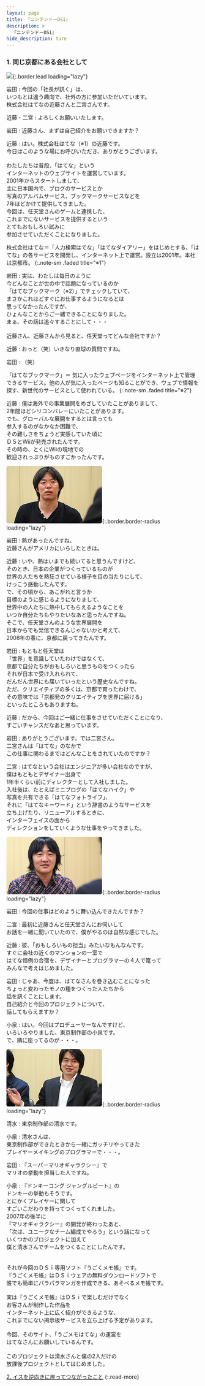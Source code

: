 ```yaml
---
layout: page
title: 『ニンテンドーDSi』
description: >
  『ニンテンドーDSi』
hide_description: ture
---
```


### 1. 同じ京都にある会社として

![](/interviews/jp/nds/dsi/vol5/img/mainvisual1.jpg){:.border.lead loading="lazy"}

岩田
: 今回の「社長が訊く」は、<br>いつもとは違う趣向で、社外の方に参加いただいています。<br>株式会社はてなの近藤さんと二宮さんです。

近藤・二宮
: よろしくお願いいたします。

岩田
: 近藤さん、まずは自己紹介をお願いできますか？

近藤
: はい。株式会社はてな（※1）の近藤です。<br>今日はこのような場にお呼びいただき、ありがとうございます。<br>&nbsp;<br>わたしたちは普段、「はてな」という<br>インターネットのウェブサイトを運営しています。<br>2001年からスタートしまして、<br>主に日本国内で、ブログのサービスとか<br>写真のアルバムサービス、ブックマークサービスなどを<br>7年ほどかけて提供してきました。<br>今回は、任天堂さんのゲームと連携した、<br>これまでにないサービスを提供するという<br>とてもおもしろい試みに<br>参加させていただくことになりました。


 株式会社はてな＝「人力検索はてな」「はてなダイアリー」をはじめとする、「はてな」の各サービスを開発し、インターネット上で運営。設立は2001年。本社は京都市。
{:.note-sm .faded title="※1"}

岩田
: 実は、わたしは毎日のように<br>今どんなことが世の中で話題になっているのか<br>「はてなブックマーク（※2）」でチェックしていて、<br>まさかこれほどすぐにお仕事するようになるとは<br>思ってなかったんですが、<br>ひょんなことからご一緒できることになりました。<br>まぁ、その話は追々することにして・・・<br>&nbsp;<br>近藤さん、近藤さんから見ると、任天堂ってどんな会社ですか？

近藤
: おっと（笑）いきなり直球の質問ですね。

岩田
: （笑）


 「はてなブックマーク」＝ 気に入ったウェブページをインターネット上で管理できるサービス。他の人が気に入ったページも知ることができ、ウェブで情報を探す、新世代のサービスとして使われている。
{:.note-sm .faded title="※2"}

近藤
: 僕は海外での事業展開をめざしていたことがありまして、<br>2年間ほどシリコンバレーにいたことがあります。<br>でも、グローバルな展開をするとは言っても<br>参入するのがなかなか困難で、<br>その難しさをちょうど実感していた頃に<br>ＤＳとWiiが発売されたんです。<br>その時の、とくにWiiの現地での<br>歓迎されっぷりがものすごかったんです。

![](/interviews/jp/nds/dsi/vol5/img/image01.jpg){:.border.border-radius loading="lazy"}

岩田
: 熱があったんですね、<br>近藤さんがアメリカにいらしたときは。

近藤
: いや、熱はいまでも続いてると思うんですけど、<br>そのとき、日本の企業がつくっているものが<br>世界の人たちを熱狂させている様子を目の当たりにして、<br>けっこう感動したんです。<br>で、その頃から、あこがれと言うか<br>目標のように感じるようになりまして、<br>世界中の人たちに熱中してもらえるようなことを<br>いつか自分たちもやりたいなあと思ったんですね。<br>そこで、任天堂さんのような世界展開を<br>日本からでも発信できるんじゃないかと考えて、<br>2008年の春に、京都に戻ってきたんです。

岩田
: もともと任天堂は<br>「世界」を意識していたわけではなくて、<br>京都で自分たちがおもしろいと思うものをつくったら<br>それが日本で受け入れられて、<br>だんだん世界にも届いていったという歴史なんですね。<br>ただ、クリエイティブの多くは、京都で育ったわけで、<br>その意味では「京都発のクリエイティブを世界に届ける」<br>といったところもありますね。

近藤
: だから、今回はご一緒に仕事をさせていただくことになり、<br>すごいチャンスだなあと思っています。

岩田
: ありがとうございます。では二宮さん。<br>二宮さんは「はてな」のなかで<br>この仕事に関わるまではどんなことをされていたのですか？

二宮
: はてなという会社はエンジニアが多い会社なのですが、<br>僕はもともとデザイナー出身で<br>1年半くらい前にディレクターとして入社しました。<br>入社後は、たとえばミニブログの「はてなハイク」や<br>写真を共有できる「はてなフォトライフ」、<br>それに「はてなキーワード」という辞書のようなサービスを<br>立ち上げたり、リニューアルするときに、<br>インターフェイスの面から<br>ディレクションをしていくような仕事をやってきました。

![](/interviews/jp/nds/dsi/vol5/img/image02.jpg){:.border.border-radius loading="lazy"}

岩田
: 今回の仕事はどのように舞い込んできたんですか？

二宮
: 最初に近藤さんと任天堂さんにお伺いして<br>お話を一緒に聞いていたので、僕がやるのは自然な感じでした。

近藤
: 彼、「おもしろいもの担当」みたいなもんなんです。<br>すぐに会社の近くのマンションの一室で<br>はてな恒例の合宿を、デザイナーとプログラマーの４人で篭って<br>みんなで考えはじめました。 

岩田
: じゃあ、今度は、はてなさんを巻き込むことになった<br>ちょっと変わったモノの種をつくった人たちから<br>話を訊くことにします。<br>自己紹介と今回のプロジェクトについて、<br>話してもらえますか？

小泉
: はい。今回はプロデューサーなんですけど、<br>いろいろやりました、東京制作部の小泉です。<br>で、隣に座ってるのが・・・。

![](/interviews/jp/nds/dsi/vol5/img/image03.jpg){:.border.border-radius loading="lazy"}

清水
: 東京制作部の清水です。

小泉
: 清水さんは、<br>東京制作部ができたときから一緒にガッチリやってきた<br>プレイヤーメイキングのプログラマーで・・・。

岩田
: 『スーパーマリオギャラクシー』で<br>マリオの挙動を担当した人ですね。

小泉
: 『ドンキーコング ジャングルビート』の<br>ドンキーの挙動もそうです。<br>とにかくプレイヤーに関して<br>すごいこだわりを持ってつくってくれました。<br>2007年の後半に<br>『マリオギャラクシー』の開発が終わったあと、<br>「次は、ユニークなチーム編成でやろう」という話になって<br>いくつかのプロジェクトに加えて<br>僕と清水さんでチームをつくることにしたんです。<br>&nbsp;<br>&nbsp;<br>それが今回のＤＳｉ専用ソフト『うごくメモ帳』です。<br>『うごくメモ帳』はＤＳｉウェアの無料ダウンロードソフトで<br>誰でも簡単にパラパラマンガを作成できる、あそべるメモ帳です。<br>&nbsp;<br>実は『うごくメモ帳』はＤＳｉで楽しむだけでなく<br>お客さんが制作した作品を<br>インターネット上に広く紹介ができるような、<br>これまでにない掲示板サービスを立ち上げる予定があります。<br>&nbsp;<br>今回、そのサイト、「うごメモはてな」の運営を<br>はてなさんにお願いしているんです。<br>&nbsp;<br>このプロジェクトは清水さんと僕の2人だけの<br>放課後プロジェクトとしてはじめました。


[2. イスを逆向きに座ってつながったこと](2.md)
{:.read-more}

